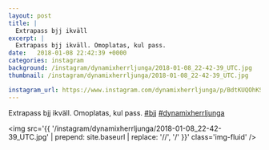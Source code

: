 ```yaml
---
layout: post
title: |
  Extrapass bjj ikväll
excerpt: |
  Extrapass bjj ikväll. Omoplatas, kul pass.  
date:   2018-01-08 22:42:39 +0000
categories: instagram
background: /instagram/dynamixherrljunga/2018-01-08_22-42-39_UTC.jpg
thumbnail: /instagram/dynamixherrljunga/2018-01-08_22-42-39_UTC.jpg

instagram_url: https://www.instagram.com/dynamixherrljunga/p/BdtKUQOhKSY
---
```

Extrapass bjj ikväll. Omoplatas, kul pass. [#bjj](https://www.instagram.com/explore/tags/bjj/) [#dynamixherrljunga](https://www.instagram.com/explore/tags/dynamixherrljunga/)



<img src='{{ '/instagram/dynamixherrljunga/2018-01-08_22-42-39_UTC.jpg' | prepend: site.baseurl | replace: '//', '/' }}' class='img-fluid' />
